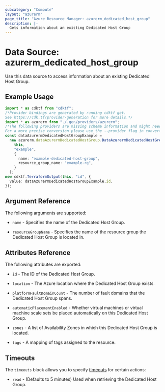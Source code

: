 ```yaml
---
subcategory: "Compute"
layout: "azurerm"
page_title: "Azure Resource Manager: azurerm_dedicated_host_group"
description: |-
  Gets information about an existing Dedicated Host Group
---
```


# Data Source: azurerm\_dedicated\_host\_group

Use this data source to access information about an existing Dedicated Host Group.

## Example Usage

```typescript
import * as cdktf from "cdktf";
/*Provider bindings are generated by running cdktf get.
See https://cdk.tf/provider-generation for more details.*/
import * as azurerm from "./.gen/providers/azurerm";
/*The following providers are missing schema information and might need manual adjustments to synthesize correctly: azurerm.
For a more precise conversion please use the --provider flag in convert.*/
const dataAzurermDedicatedHostGroupExample =
  new azurerm.dataAzurermDedicatedHostGroup.DataAzurermDedicatedHostGroup(
    this,
    "example",
    {
      name: "example-dedicated-host-group",
      resource_group_name: "example-rg",
    }
  );
new cdktf.TerraformOutput(this, "id", {
  value: dataAzurermDedicatedHostGroupExample.id,
});

```

## Argument Reference

The following arguments are supported:

*   `name` - Specifies the name of the Dedicated Host Group.

*   `resourceGroupName` - Specifies the name of the resource group the Dedicated Host Group is located in.

## Attributes Reference

The following attributes are exported:

*   `id` - The ID of the Dedicated Host Group.

*   `location` - The Azure location where the Dedicated Host Group exists.

*   `platformFaultDomainCount` - The number of fault domains that the Dedicated Host Group spans.

*   `automaticPlacementEnabled` - Whether virtual machines or virtual machine scale sets be placed automatically on this Dedicated Host Group.

*   `zones` - A list of Availability Zones in which this Dedicated Host Group is located.

*   `tags` - A mapping of tags assigned to the resource.

## Timeouts

The `timeouts` block allows you to specify [timeouts](https://www.terraform.io/language/resources/syntax#operation-timeouts) for certain actions:

* `read` - (Defaults to 5 minutes) Used when retrieving the Dedicated Host Group.
